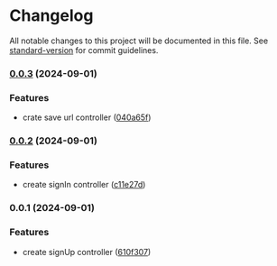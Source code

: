 # Changelog

All notable changes to this project will be documented in this file. See [standard-version](https://github.com/conventional-changelog/standard-version) for commit guidelines.

### [0.0.3](https://github.com/LucianBinner/job-c-17-test-url-shortener/compare/v0.0.2...v0.0.3) (2024-09-01)


### Features

* crate save url controller ([040a65f](https://github.com/LucianBinner/job-c-17-test-url-shortener/commit/040a65f9a599da401cd9e7f06b11aebdb1d0b7a2))

### [0.0.2](https://github.com/LucianBinner/job-c-17-test-url-shortener/compare/v0.0.1...v0.0.2) (2024-09-01)


### Features

* create signIn controller ([c11e27d](https://github.com/LucianBinner/job-c-17-test-url-shortener/commit/c11e27d8969e293c54ea68b49cef8cdfa90ec351))

### 0.0.1 (2024-09-01)


### Features

* create signUp controller ([610f307](https://github.com/LucianBinner/job-c-17-test-url-shortener/commit/610f30717aae4289191986fb3aa986082987536b))
